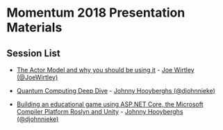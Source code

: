 # Momentum 2018 Presentation Materials

## Session List

* [The Actor Model and why you should be using it](https://github.com/JoeWirtley/Actor-Model-Presentation) - [Joe Wirtley (@JoeWirtley)](https://twitter.com/JoeWirtley)

* [Quantum Computing Deep Dive](https://github.com/Djohnnie/QuantumComputingQSharpIntroduction2018) - [Johnny Hooyberghs (@djohnnieke)](https://twitter.com/djohnnieke)

* [Building an educational game using ASP.NET Core, the Microsoft Compiler Platform Roslyn and Unity](https://github.com/Djohnnie/CSharpWars) - [Johnny Hooyberghs (@djohnnieke)](https://twitter.com/djohnnieke)